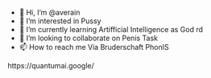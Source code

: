 - 👋 Hi, I’m @averain
- 👀 I’m interested in Pussy
- 🌱 I’m currently learning Artifficial Intelligence as God rd
- 💞️ I’m looking to collaborate on Penis Task
- 📫 How to reach me Via Bruderschaft PhonIS

<!---
averain/averain is a ✨ special ✨ repository because its `README.md` (this file) appears on your GitHub profile.
You can click the Preview link to take a look at your changes.
---> https://quantumai.google/
